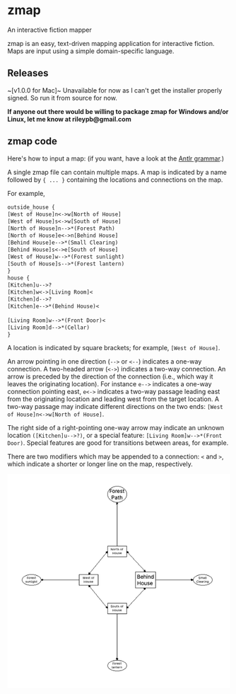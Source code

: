 # zmap
 An interactive fiction mapper

 zmap is an easy, text-driven mapping application for interactive fiction. Maps are input using a simple domain-specific language.
 
 ## Releases
 
 ~[v1.0.0 for Mac]~ Unavailable for now as I can't get the installer properly signed. So run it from source for now.
 
 __If anyone out there would be willing to package zmap for Windows and/or Linux, let me know at rileypb@gmail.com__
 
 ## zmap code
 Here's how to input a map: (if you want, have a look at the [Antlr grammar](https://github.com/rileypb/zmap/blob/main/src/main/python/zmap.g4).)
 
 A single zmap file can contain multiple maps. A map is indicated by a name followed by `{ ... }` containing the locations and connections on the map.
 
 For example,
 
 ```
 outside_house {
[West of House]n<->w[North of House]
[West of House]s<->w[South of House]
[North of House]n-->*(Forest Path)
[North of House]e<->n[Behind House]
[Behind House]e-->*(Small Clearing)
[Behind House]s<->e[South of House]
[West of House]w-->*(Forest sunlight)
[South of House]s-->*(Forest lantern)
}
house {
[Kitchen]u-->?
[Kitchen]w<->[Living Room]<
[Kitchen]d-->?
[Kitchen]e-->*(Behind House)<

[Living Room]w-->*(Front Door)<
[Living Room]d-->*(Cellar)
}
 ```
 A location is indicated by square brackets; for example, `[West of House]`. 
 
 An arrow pointing in one direction (`-->` or `<--`) indicates a one-way connection. A two-headed arrow (`<->`) indicates a two-way connection. An arrow is preceded by the direction of the connection (i.e., which way it leaves the originating location). For instance `e-->` indicates a one-way connection pointing east, `e<->` indicates a two-way passage leading east from the originating location and leading west from the target location. A two-way passage may indicate different directions on the two ends: `[West of House]n<->w[North of House]`.
 
 The right side of a right-pointing one-way arrow may indicate an unknown location `([Kitchen]u-->?)`, or a special feature: `[Living Room]w-->*(Front Door)`. Special features are good for transitions between areas, for example.
 
 There are two modifiers which may be appended to a connection: `<` and `>`, which indicate a shorter or longer line on the map, respectively.
 
 ![Outside the House](https://github.com/rileypb/zmap/blob/main/example_map.png)
 
